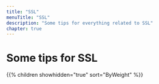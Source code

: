 ```yaml
---
title: "SSL"
menuTitle: "SSL"
description: "Some tips for everything related to SSL"
chapter: true
---
```


# Some tips for SSL

{{% children showhidden="true" sort="ByWeight" %}}
